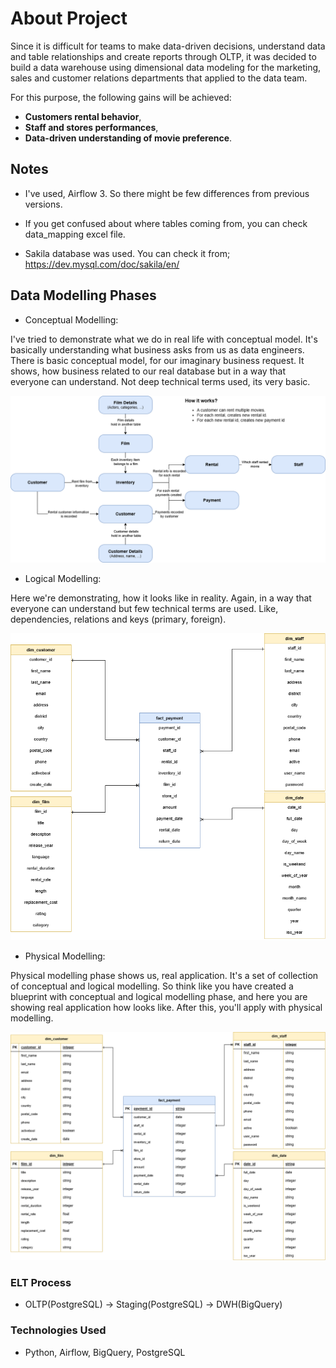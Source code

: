 # **About Project**

Since it is difficult for teams to make data-driven decisions, understand data and table relationships and create reports through OLTP, it was decided to build a data warehouse using dimensional data modeling for the marketing, sales and customer relations departments that applied to the data team.

For this purpose, the following gains will be achieved:
        
- **Customers rental behavior**,
- **Staff and stores performances**,
- **Data-driven understanding of movie preference**.

## Notes

- I've used, Airflow 3. So there might be few differences from previous versions.

- If you get confused about where tables coming from, you can check data_mapping excel file.

- Sakila database was used. You can check it from; https://dev.mysql.com/doc/sakila/en/


## Data Modelling Phases

- Conceptual Modelling:

I've tried to demonstrate what we do in real life with conceptual model. It's basically understanding what business asks from us as data engineers. There is basic conceptual model, for our imaginary business request. It shows, how business related to our real database but in a way that everyone can understand. Not deep technical terms used, its very basic.

![conceptual_model](modelling_images/conceptual_model.png)
        
- Logical Modelling:

Here we're demonstrating, how it looks like in reality. Again, in a way that everyone can understand but few technical terms are used. Like, dependencies, relations and keys (primary, foreign).

![logical_model](modelling_images/logical_model.png)

- Physical Modelling:

Physical modelling phase shows us, real application. It's a set of collection of conceptual and logical modelling. So think like you have created a blueprint with conceptual and logical modelling phase, and here you are showing real application how looks like. After this, you'll apply with physical modelling.

![physical_model](modelling_images/physical_model.png)


### ELT Process

- OLTP(PostgreSQL) → Staging(PostgreSQL) → DWH(BigQuery)


### Technologies Used

- Python, Airflow, BigQuery, PostgreSQL
